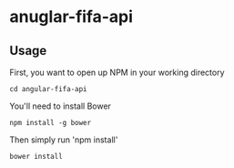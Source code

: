 anuglar-fifa-api
=============
Usage
-------------
First, you want to open up NPM in your working directory
	
	cd angular-fifa-api
	
You'll need to install Bower

  	npm install -g bower

Then simply run 'npm install'
	
	bower install
